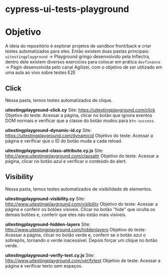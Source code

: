 # cypress-ui-tests-playground

# Objetivo
A ideia do repositório é explorar projetos de sandbox front/back e criar testes automatizados para eles. Então existem duas pastas principais:
`uitestingplayground` -> Playground gringo desenvolvido pela Inflectra, dentro dele existem diversos exercícios para colocar em prática
`devfinance` -> Págin desenvolvida pelo canal Agilizei, com o objetivo de ser utilizado em uma aula ao vivo sobre testes E2E

## Click
Nessa pasta, temos testes automatizados de clique.

**uitestingplayground-click.cy**
Site: https://uitestingplayground.com/click
Objetivo do teste: Acessar a página, clicar no botão que ignora eventos DOM normais e verificar que a classe do botão mudou para `btn-success`.

**uitestingplayground-dynamic-id.cy**
Site: https://uitestingplayground.com/dynamicid
Objetivo do teste: Acessar a página e verificar que o ID do botão muda a cada reload.

**uitestingplayground-class-attribute.cy.js**
Site: http://www.uitestingplayground.com/classattr
Objetivo do teste: Acessar a página, clicar no botão azul e verificar o conteúdo do alert.

## Visibility
Nessa pasta, temos testes automatizados de visibilidade de elementos.

**uitestingplayground-visibility.cy**
Site: http://www.uitestingplayground.com/visibility
Objetivo do teste: Acessar a página e conferir os botões visíveis. Clicar no botão "hide" que oculta os demais botões e, conferir que eles não estão mais visíveis.

**uitestingplayground-hidden-layers**
Site: http://www.uitestingplayground.com/hiddenlayers
Objetivo do teste: Acessar a página, clicar no botão verde e, conferir se o botão azul o sobrepôs, tornando o verde inacessível. Depois forçar um clique no botão verde.

**uitestingplayground-verify-text.cy.js**
Site: http://www.uitestingplayground.com/verifytext
Objetivo de teste: Acessar a página e verificar texto sem espaços.
